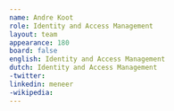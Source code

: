 ```yaml
---
name: Andre Koot
role: Identity and Access Management
layout: team
appearance: 180
board: false
english: Identity and Access Management
dutch: Identity and Access Management
-twitter: 
linkedin: meneer
-wikipedia: 
---
```

